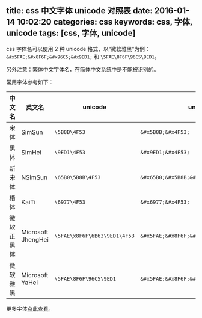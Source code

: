 title: css 中文字体 unicode 对照表
date: 2016-01-14 10:02:20
categories: css
keywords: css, 字体, unicode
tags: [css, 字体, unicode]
---

css 字体名可以使用 2 种 unicode 格式，以“微软雅黑”为例：`&#x5FAE;&#x8F6F;&#x96C5;&#x9ED1;` 和 `\5FAE\8F6F\96C5\9ED1`。

另外注意：繁体中文字体名，在简体中文系统中是不能被识别的。
<!--more-->

常用字体参考如下：

| 中文名 | 英文名 | unicode | unicode2 |
| --- | --- | --- | --- |
| 宋体 |	SimSun | `\5B8B\4F53` | `&#x5B8B;&#x4F53;` |
| 黑体 |	SimHei | `\9ED1\4F53` | `&#x9ED1;&#x4F53;` |
| 新宋体 | NSimSun | `\65B0\5B8B\4F53` | `&#x65B0;&#x5B8B;&#x4F53;` |
| 楷体 |	KaiTi | `\6977\4F53` | `&#x6977;&#x4F53;` |
| 微软正黑体 | Microsoft JhengHei | `\5FAE\x8F6F\6B63\9ED1\4F53` | `&#x5FAE;&#x8F6F;&#x6B63;&#x9ED1;&#x4F53;` |
| 微软雅黑 |	Microsoft YaHei | `\5FAE\8F6F\96C5\9ED1` | `&#x5FAE;&#x8F6F;&#x96C5;&#x9ED1;` |

更多字体[点此查看](http://hotoo.googlecode.com/svn/trunk/labs/css/css-fonts.html)。